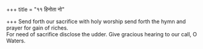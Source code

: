 +++
title = "११ हिनोता नो"

+++
Send forth our sacrifice with holy worship send forth the hymn and prayer for gain of riches.  
     For need of sacrifice disclose the udder. Give gracious hearing to our call, O Waters.